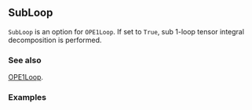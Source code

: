 ## SubLoop

`SubLoop` is an option for `OPE1Loop`. If set to `True`, sub 1-loop tensor integral decomposition is performed.

### See also

[OPE1Loop](OPE1Loop).

### Examples